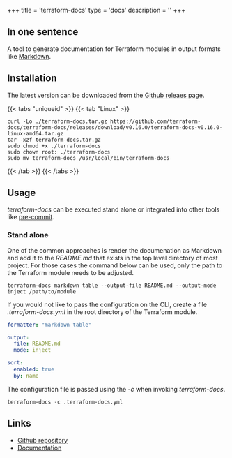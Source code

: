 +++
title = 'terraform-docs'
type = 'docs'
description = ''
+++


## In one sentence

A tool to generate documentation for Terraform modules in output formats like
[Markdown](https://en.wikipedia.org/wiki/Markdown "Markdown in Wikipedia").

## Installation

The latest version can be downloaded from the [Github releaes
page](https://github.com/terraform-docs/terraform-docs/releases "Github releases
of terraform-docs").

{{< tabs "uniqueid" >}}
{{< tab "Linux" >}}

```shell
curl -Lo ./terraform-docs.tar.gz https://github.com/terraform-docs/terraform-docs/releases/download/v0.16.0/terraform-docs-v0.16.0-linux-amd64.tar.gz
tar -xzf terraform-docs.tar.gz
sudo chmod +x ./terraform-docs
sudo chown root: ./terraform-docs
sudo mv terraform-docs /usr/local/bin/terraform-docs
```

{{< /tab >}}
{{< /tabs >}}

## Usage

_terraform-docs_ can be executed stand alone or integrated into other tools like [pre-commit](https://pre-commit.com/ "pre-commit Homepage").

### Stand alone

One of the common approaches is render the documenation as Markdown and add it
to the _README.md_ that exists in the top level directory of most project. For
those cases the command below can be used, only the path to the Terraform module
needs to be adjusted.

```shell
terraform-docs markdown table --output-file README.md --output-mode inject /path/to/module
```

If you would not like to pass the configuration on the CLI, create a file _.terraform-docs.yml_
in the root directory of the Terraform module.

```yaml
formatter: "markdown table"

output:
  file: README.md
  mode: inject

sort:
  enabled: true
  by: name
```

The configuration file is passed using the _-c_ when invoking _terraform-docs_.

```shell
terraform-docs -c .terraform-docs.yml
```

## Links

- [Github repository](https://github.com/terraform-docs/terraform-docs/)
- [Documentation](https://terraform-docs.io/)
